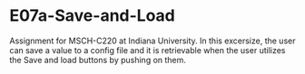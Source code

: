 # E07a-Save-and-Load    

Assignment for MSCH-C220 at Indiana University. In this excersize, the user can save a value to a config file and it is retrievable when the user utilizes the Save and load buttons by pushing on them. 
